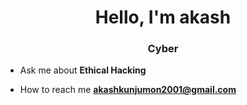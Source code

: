 <h1 align="center">Hello, I'm akash</h1>
<h3 align="center">Cyber</h3>


- Ask me about **Ethical Hacking**


- How to reach me **akashkunjumon2001@gmail.com**
